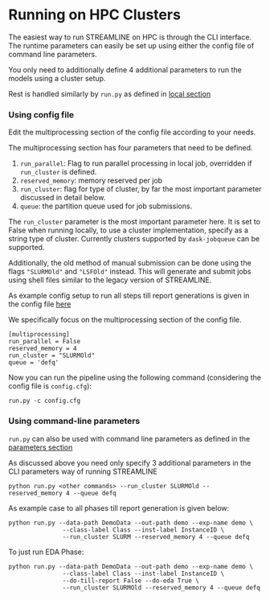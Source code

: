# Running on HPC Clusters

The easiest way to run STREAMLINE on HPC is through the CLI interface.
The runtime parameters can easily be set up using either the config file 
of command line parameters.

You only need to additionally define 4 additional parameters to run the models
using a cluster setup.

Rest is handled similarly by `run.py` as defined in [local section](local.md#running-on-cli)

### Using config file

Edit the multiprocessing section of the config file according to your needs.

The multiprocessing section has four parameters that need to be defined.
1. `run_parallel`: Flag to run parallel processing in local job, overridden if `run_cluster` is defined. 
2. `reserved_memory`: memory reserved per job
3. `run_cluster`: flag for type of cluster, by far the most important parameter discussed in detail below.
4. `queue`: the partition queue used for job submissions.

The `run_cluster` parameter is the most important parameter here.
It is set to False when running locally, to use a cluster implementation, specify as a 
string type of cluster. Currently clusters supported by `dask-jobqueue` can be supported.

Additionally, the old method of manual submission can be done using the flags
`"SLURMOld"` and `"LSFOld"` instead. This will generate and submit jobs using shell files 
similar to the legacy version of STREAMLINE.

As example config setup to run all steps till report generations
is given in the config 
file [here](https://github.com/UrbsLab/STREAMLINE/blob/dev/run.cfg)

We specifically focus on the multiprocessing section of the config file.

```
[multiprocessing]
run_parallel = False
reserved_memory = 4
run_cluster = "SLURMOld"
queue = 'defq'
```

Now you can run the pipeline using the following command (considering the config file is `config.cfg`): 
```
run.py -c config.cfg
```


### Using command-line parameters

`run.py` can also be used with command line parameters 
as defined in the [parameters section](parameters.md)

As discussed above you need only specify 3 additional parameters in the 
CLI parameters way of running STREAMLINE

```
python run.py <other commands> --run_cluster SLURMOld --reserved_memory 4 --queue defq
```


As example case to all phases till report generation is given below:

```
python run.py --data-path DemoData --out-path demo --exp-name demo \
               --class-label Class --inst-label InstanceID \
               --run_cluster SLURM --reserved_memory 4 --queue defq
```

To just run EDA Phase:
```
python run.py --data-path DemoData --out-path demo --exp-name demo \
               --class-label Class --inst-label InstanceID \
               --do-till-report False --do-eda True \
               --run_cluster SLURMOld --reserved_memory 4 --queue defq
```